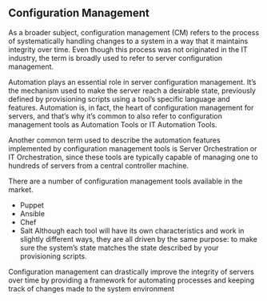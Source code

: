 ## Configuration Management

As a broader subject, configuration management (CM) refers to the process of systematically handling changes to a system in a way that it maintains integrity over time. Even though this process was not originated in the IT industry, the term is broadly used to refer to server configuration management.

Automation plays an essential role in server configuration management. It’s the mechanism used to make the server reach a desirable state, previously defined by provisioning scripts using a tool’s specific language and features. Automation is, in fact, the heart of configuration management for servers, and that’s why it’s common to also refer to configuration management tools as Automation Tools or IT Automation Tools.

Another common term used to describe the automation features implemented by configuration management tools is Server Orchestration or IT Orchestration, since these tools are typically capable of managing one to hundreds of servers from a central controller machine.

There are a number of configuration management tools available in the market.
* Puppet
* Ansible
* Chef
* Salt
Although each tool will have its own characteristics and work in slightly different ways, they are all driven by the same purpose: to make sure the system’s state matches the state described by your provisioning scripts.

Configuration management can drastically improve the integrity of servers over time by providing a framework for automating processes and keeping track of changes made to the system environment